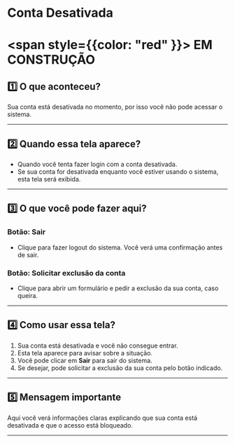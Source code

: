 #  Conta Desativada

#  <span style={{color: "red" }}>  EM CONSTRUÇÃO </span>



## 1️⃣ O que aconteceu?
Sua conta está desativada no momento, por isso você não pode acessar o sistema.

---

## 2️⃣ Quando essa tela aparece? 
- Quando você tenta fazer login com a conta desativada.  
- Se sua conta for desativada enquanto você estiver usando o sistema, esta tela será exibida.

---

## 3️⃣ O que você pode fazer aqui?

### Botão: Sair  
- Clique para fazer logout do sistema. Você verá uma confirmação antes de sair.

### Botão: Solicitar exclusão da conta  
- Clique para abrir um formulário e pedir a exclusão da sua conta, caso queira.

---

## 4️⃣ Como usar essa tela?

1. Sua conta está desativada e você não consegue entrar.  
2. Esta tela aparece para avisar sobre a situação.  
3. Você pode clicar em **Sair** para sair do sistema.  
4. Se desejar, pode solicitar a exclusão da sua conta pelo botão indicado.

---

## 5️⃣ Mensagem importante

Aqui você verá informações claras explicando que sua conta está desativada e que o acesso está bloqueado.

---
